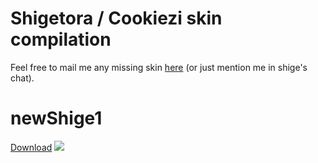 # Shigetora / Cookiezi skin compilation
Feel free to mail me any missing skin [here](mailto:lolisamurai@tfwno.gf) (or just mention me in shige's chat).

# newShige1
[Download](https://osu.ppy.sh/ss/3960543)
![](http://hnng.moe/f/3xO)